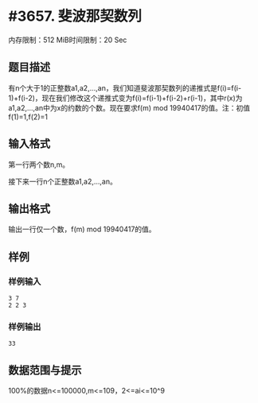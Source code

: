 # #3657. 斐波那契数列

内存限制：512 MiB时间限制：20 Sec

## 题目描述

有n个大于1的正整数a1,a2,&hellip;,an，我们知道斐波那契数列的递推式是f(i)=f(i-1)+f(i-2)，现在我们修改这个递推式变为f(i)=f(i-1)+f(i-2)+r(i-1)，其中r(x)为a1,a2,&hellip;,an中为x的约数的个数。现在要求f(m) mod 19940417的值。注：初值f(1)=1,f(2)=1

 

## 输入格式

第一行两个数n,m。

接下来一行n个正整数a1,a2,&hellip;,an。

 

## 输出格式

输出一行仅一个数，f(m) mod 19940417的值。

 

## 样例

### 样例输入

    
    3 7
    2 2 3
     
    
    

### 样例输出

    
    33
     
     
    

## 数据范围与提示

100%的数据n<=100000,m<=109，2<=ai<=10^9

